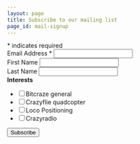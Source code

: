 ```yaml
---
layout: page
title: Subscribe to our mailing list
page_id: mail-signup
---
```


<!-- Begin MailChimp Signup Form -->
<div id="mc_embed_signup">
<form action="https://bitcraze.us13.list-manage.com/subscribe/post?u=44c7854798cd7cd2f2dafee09&amp;id=b58eb442c4" method="post" id="mc-embedded-subscribe-form" name="mc-embedded-subscribe-form" class="validate" target="_blank" rel="noopener noreferrer" novalidate>
    <div id="mc_embed_signup_scroll">
<div class="indicates-required"><span class="asterisk">*</span> indicates required</div>
<div class="mc-field-group">
	<label for="mce-EMAIL">Email Address  <span class="asterisk">*</span>
</label>
	<input type="email" value="" name="EMAIL" class="required email" id="mce-EMAIL">
</div>
<div class="mc-field-group">
	<label for="mce-FNAME">First Name </label>
	<input type="text" value="" name="FNAME" class="" id="mce-FNAME">
</div>
<div class="mc-field-group">
	<label for="mce-LNAME">Last Name </label>
	<input type="text" value="" name="LNAME" class="" id="mce-LNAME">
</div>
<div class="mc-field-group input-group">
    <strong>Interests </strong>
    <ul><li><input type="checkbox" value="4" name="group[5053][4]" id="mce-group[5053]-5053-0"><label for="mce-group[5053]-5053-0">Bitcraze general</label></li>
<li><input type="checkbox" value="1" name="group[5053][1]" id="mce-group[5053]-5053-1"><label for="mce-group[5053]-5053-1">Crazyflie quadcopter</label></li>
<li><input type="checkbox" value="2" name="group[5053][2]" id="mce-group[5053]-5053-2"><label for="mce-group[5053]-5053-2">Loco Positioning</label></li>
<li><input type="checkbox" value="8" name="group[5053][8]" id="mce-group[5053]-5053-3"><label for="mce-group[5053]-5053-3">Crazyradio</label></li>
</ul>
</div>
	<div id="mce-responses" class="clear">
		<div class="response" id="mce-error-response" style="display:none"></div>
		<div class="response" id="mce-success-response" style="display:none"></div>
	</div>    <!-- real people should not fill this in and expect good things - do not remove this or risk form bot signups-->
    <div style="position: absolute; left: -5000px;" aria-hidden="true"><input type="text" name="b_44c7854798cd7cd2f2dafee09_b58eb442c4" tabindex="-1" value=""></div>
    <div class="clear"><input type="submit" value="Subscribe" name="subscribe" id="mc-embedded-subscribe" class="button"></div>
    </div>
</form>
</div>
<script type='text/javascript' src='https://s3.amazonaws.com/downloads.mailchimp.com/js/mc-validate.js'></script><script type='text/javascript'>(function($) {window.fnames = new Array(); window.ftypes = new Array();fnames[0]='EMAIL';ftypes[0]='email';fnames[1]='FNAME';ftypes[1]='text';fnames[2]='LNAME';ftypes[2]='text';fnames[3]='COMPANY';ftypes[3]='text';fnames[4]='ADDRESS';ftypes[4]='address';}(jQuery));var $mcj = jQuery.noConflict(true);</script>

<script type='text/javascript'>
  var checkboxes = $("input[type='checkbox']");
  for (i = 0; i < checkboxes.length; i++) {
    checkboxes[i].checked = true;
  }
</script>

<!--End mc_embed_signup-->
